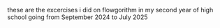these are the excercises i did on flowgorithm in my second year of high school going from September 2024 to July 2025
